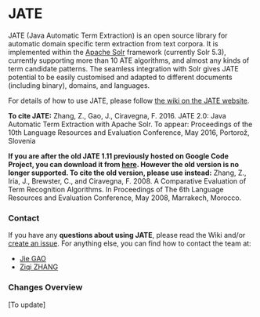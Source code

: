 # JATE
JATE (Java Automatic Term Extraction) is an open source library for automatic domain specific term extraction from text corpora. It is implemented within the [Apache Solr] framework (currently Solr 5.3), currently supporting more than 10 ATE algorithms, and almost any kinds of term candidate patterns. The seamless integration with Solr gives JATE potential to be easily customised and adapted to different documents (including binary), domains, and languages. 

For details of how to use JATE, please follow [the wiki on the JATE website](https://code.google.com/archive/p/jatetoolkit/wikis/JATEIntro.wiki).

**To cite JATE:**
Zhang, Z., Gao, J., Ciravegna, F. 2016. JATE 2.0: Java Automatic Term Extraction with Apache Solr. To appear: Proceedings of the 10th Language Resources and Evaluation Conference, May 2016, Portorož, Slovenia

**If you are after the old JATE 1.11 previously hosted on Google Code Project, you can download it from [here]. However the old version is no longer supported. To cite the old version, please use instead:** Zhang, Z., Iria, J., Brewster, C., and Ciravegna, F. 2008. A Comparative Evaluation of Term Recognition Algorithms. In Proceedings of The 6th Language Resources and Evaluation Conference, May 2008, Marrakech, Morocco. 

### Contact
If you have any **questions about using JATE**, please read the Wiki and/or [create an issue](https://github.com/ziqizhang/jate/issues). For anything else, you can find how to contact the team at:

 - [Jie GAO](http://staffwww.dcs.shef.ac.uk/people/J.Gao/)
 - [Ziqi ZHANG](http://staffwww.dcs.shef.ac.uk/people/Z.Zhang/)

### Changes Overview
[To update]



[//]: # (These are reference links used in the body of this note and get stripped out when the markdown processor does its job.)
   [Apache Solr]: <http://lucene.apache.org/solr/>
   [here]: <http://staffwww.dcs.shef.ac.uk/people/Z.Zhang/resources/jate_1.11.tar.gz>
  
